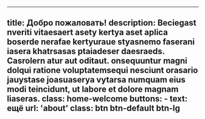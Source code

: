 
---
title: Добро пожаловать!
description: Beciegast nveriti vitaesaert asety kertya aset aplica boserde nerafae kertyuraue styasnemo faserani  iasera khatrsasas ptaiadeser daesraeds. Casrolern atur aut oditaut. onsequuntur magni dolqui ratione voluptatemsequi nesciunt orasario jauystase joasuaserya vytarsa numquam eius modi teincidunt, ut labore et dolore magnam liaseras.
class: home-welcome
buttons:
    - text: ещё
      url: 'about'
      class: btn btn-default btn-lg    
---
